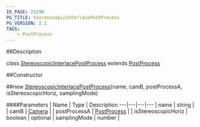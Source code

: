 ```yaml
---
ID_PAGE: 25290
PG_TITLE: StereoscopicInterlacePostProcess
PG_VERSION: 2.1
TAGS:
    - PostProcess
---
```

##Description

class [StereoscopicInterlacePostProcess](/classes/2.2-alpha/StereoscopicInterlacePostProcess) extends [PostProcess](/classes/2.2-alpha/PostProcess)



##Constructor

##new [StereoscopicInterlacePostProcess](/classes/2.2-alpha/StereoscopicInterlacePostProcess)(name, camB, postProcessA, isStereoscopicHoriz, samplingMode)



####Parameters
 | Name | Type | Description
---|---|---|---
 | name | string | 
 | camB | [Camera](/classes/2.2-alpha/Camera) | 
 | postProcessA | [PostProcess](/classes/2.2-alpha/PostProcess) | 
 | isStereoscopicHoriz | boolean | 
optional | samplingMode | number | 

